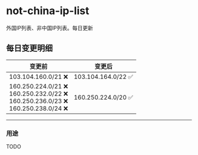 # not-china-ip-list
外国IP列表、非中国IP列表。每日更新

每日变更明细
--------------------
|  变更前   | 变更后 |
|  ----  | ----  |
|  103.104.160.0/21 :x:  | 103.104.164.0/22 :white_check_mark: | 
|  160.250.224.0/21 :x: <br> 160.250.232.0/22 :x: <br> 160.250.236.0/23 :x: <br> 160.250.238.0/24 :x: <br> | 160.250.224.0/20 :white_check_mark: | 

--------------------
### 用途
TODO
